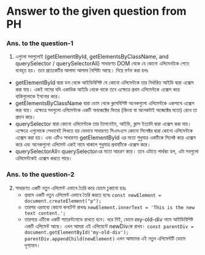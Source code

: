 # Answer to the given question from PH 

### Ans. to the question-1

1. এগুলো সবগুলোই (getElementById, getElementsByClassName, and querySelector / querySelectorAll) সাধারণত DOM থেকে যে কোনো এলিমেনটকে পেতে ব্যবহৃত হয়। তবে প্রত্যেকটির আলাদা আলাদা বৈশিষ্ট্য আছে। নিম্নে বর্ণনা করা হলঃ
  - getElementById দ্বারা ডম থেকে আইডিবিশিষ্ট যে কোনো এলিমেন্টকে তার নির্ধারিত আইডি দ্বারা এক্সেস করা যায়। একই নামের যদি একাধিক আইডি থেকে থাকে তবে এক্ষেত্রে প্রথম এলিমেন্টকে এক্সেস করে বাকিগুলোকে ইগনোর করে।
  - getElementsByClassName দ্বারা ডোম থেকে ক্লাসবিশিষ্ট অনেকগুলো এলিমেন্টকে একসাথে এক্সেস করা যায়। এক্ষেত্রে সবগুলো এলিমেন্টকে একটি অবজেক্টের ভিতর (কিংবা যা অনেকটাই অব্জেক্টের মতো) রেখে তা প্রদান করে। 
  - querySelector দ্বারা কোনো এলিমেন্টকে তার ট্যাগনেইম, আইডি, ক্লাস ইত্যাদি দ্বারা এক্সেস করা যায়। এক্ষেত্রে এগুলোকে সেভাবেই লিখতে হয় যেভাবে সাধারণত সিএসএসে কোনো সিলেক্টর দ্বারা কোনো এলিমেন্টকে এক্সেস করা হয়। এবং এটিও সাধারণত getElementById এর মতো শুধুমাত্র একটিকে সিলেক্ট করে এক্সেস করে এবং অনেকগুলো এলিমেন্ট একই নামে থাকলে শুধুমাত্র প্রথমটিকে এক্সেস করে।
  - querySelectorAllও querySelectorএর মতো আচরণ করে। তবে এটাতে পার্থক্য হল, এটা সবগুলো এলিমেন্টকেই এক্সেস করতে পারে। 

### Ans. to the question-2

2. সাধারণত একটি নতুন এলিমেন্ট এভাবে তৈরি করে ডোমে ঢুকানো হয়ঃ 
   - প্রথমে একটি নতুন এলিমেন্ট এভাবে তৈরি করতে হবেঃ
    ```const newElement = document.createElement("p");```
   - তারপর এরমধ্যে কোনো কনটেন্ট রাখবঃ
    ```newElement.innerText = 'This is the new text content.';```
   - তারপরে এটিকে একটি প্যারেন্টনোডে রাখতে হবে। ধরে নিই, ডোমে my-old-div নামে আইডিবিশিষ্ট একটি এলিমেন্ট আছে। এখন আমরা এই এলিমেন্টে newDivকে রাখব। 
   ```const parentDiv = document.getElementById('my-old-div');```
   ```parentDiv.appendChild(newElement)```
   এখন আমাদের এই নতুন এলিমেন্টটি ডোমে দৃশ্যমান।

